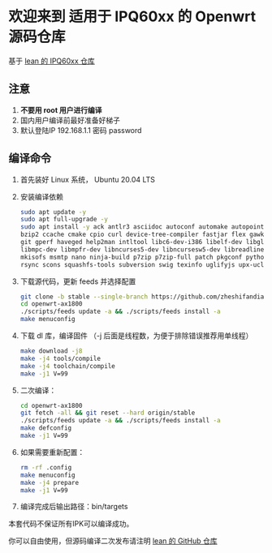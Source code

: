 # 欢迎来到 适用于 IPQ60xx 的 Openwrt 源码仓库
基于 [lean 的 IPQ60xx 仓库](https://github.com/coolsnowwolf/openwrt-gl-ax1800)

## 注意

1. **不要用 root 用户进行编译**
2. 国内用户编译前最好准备好梯子
3. 默认登陆IP 192.168.1.1 密码 password

## 编译命令

1. 首先装好 Linux 系统， Ubuntu 20.04 LTS

2. 安装编译依赖

   ```bash
   sudo apt update -y
   sudo apt full-upgrade -y
   sudo apt install -y ack antlr3 asciidoc autoconf automake autopoint binutils bison build-essential \
   bzip2 ccache cmake cpio curl device-tree-compiler fastjar flex gawk gettext gcc-multilib g++-multilib \
   git gperf haveged help2man intltool libc6-dev-i386 libelf-dev libglib2.0-dev libgmp3-dev libltdl-dev \
   libmpc-dev libmpfr-dev libncurses5-dev libncursesw5-dev libreadline-dev libssl-dev libtool lrzsz \
   mkisofs msmtp nano ninja-build p7zip p7zip-full patch pkgconf python2.7 python3 python3-pip libpython3-dev qemu-utils \
   rsync scons squashfs-tools subversion swig texinfo uglifyjs upx-ucl unzip vim wget xmlto xxd zlib1g-dev
   ```

3. 下载源代码，更新 feeds 并选择配置

   ```bash
   git clone -b stable --single-branch https://github.com/zheshifandian/openwrt-ax1800
   cd openwrt-ax1800
   ./scripts/feeds update -a && ./scripts/feeds install -a
   make menuconfig
   ```

4. 下载 dl 库，编译固件
（-j 后面是线程数，为便于排除错误推荐用单线程）

   ```bash
   make download -j8
   make -j4 tools/compile
   make -j4 toolchain/compile
   make -j1 V=99
   ```

5. 二次编译：

   ```bash
   cd openwrt-ax1800
   git fetch -all && git reset --hard origin/stable
   ./scripts/feeds update -a && ./scripts/feeds install -a
   make defconfig
   make -j1 V=99
   ```

6. 如果需要重新配置：

   ```bash
   rm -rf .config
   make menuconfig
   make -j4 prepare
   make -j1 V=99
   ```

7. 编译完成后输出路径：bin/targets

本套代码不保证所有IPK可以编译成功。

你可以自由使用，但源码编译二次发布请注明 [lean 的  GitHub 仓库](https://github.com/coolsnowwolf/lede)
